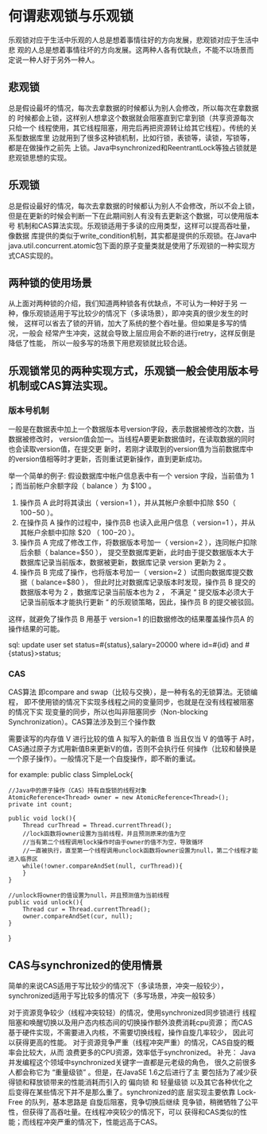 # 何谓悲观锁与乐观锁
乐观锁对应于生活中乐观的人总是想着事情往好的方向发展，悲观锁对应于生活中悲
观的人总是想着事情往坏的方向发展。这两种人各有优缺点，不能不以场景而定说一种人好于另外一种人。

## 悲观锁
总是假设最坏的情况，每次去拿数据的时候都认为别人会修改，所以每次在拿数据的
时候都会上锁，这样别人想拿这个数据就会阻塞直到它拿到锁（共享资源每次只给一个
线程使用，其它线程阻塞，用完后再把资源转让给其它线程）。传统的关系型数据库里
边就用到了很多这种锁机制，比如行锁，表锁等，读锁，写锁等，都是在做操作之前先
上锁。Java中synchronized和ReentrantLock等独占锁就是悲观锁思想的实现。

## 乐观锁
总是假设最好的情况，每次去拿数据的时候都认为别人不会修改，所以不会上锁，
但是在更新的时候会判断一下在此期间别人有没有去更新这个数据，可以使用版本号
机制和CAS算法实现。乐观锁适用于多读的应用类型，这样可以提高吞吐量，像数据
库提供的类似于write_condition机制，其实都是提供的乐观锁。在Java中
java.util.concurrent.atomic包下面的原子变量类就是使用了乐观锁的一种实现方式CAS实现的。

## 两种锁的使用场景
从上面对两种锁的介绍，我们知道两种锁各有优缺点，不可认为一种好于另
一种，像乐观锁适用于写比较少的情况下（多读场景），即冲突真的很少发生的时候，
这样可以省去了锁的开销，加大了系统的整个吞吐量。但如果是多写的情况，一般会
经常产生冲突，这就会导致上层应用会不断的进行retry，这样反倒是降低了性能，
所以一般多写的场景下用悲观锁就比较合适。

## 乐观锁常见的两种实现方式，乐观锁一般会使用版本号机制或CAS算法实现。

### 版本号机制

一般是在数据表中加上一个数据版本号version字段，表示数据被修改的次数，当数据被修改时，
version值会加一。当线程A要更新数据值时，在读取数据的同时也会读取version值，在提交更
新时，若刚才读取到的version值为当前数据库中的version值相等时才更新，否则重试更新操作，直到更新成功。

举一个简单的例子:
假设数据库中帐户信息表中有一个 version 字段，当前值为 1 ；而当前帐户余额字段（ balance ）为 $100 。

1. 操作员 A 此时将其读出（ version=1 ），并从其帐户余额中扣除 $50（ $100-$50 ）。
2. 在操作员 A 操作的过程中，操作员B 也读入此用户信息（ version=1 ），并从其帐户余额中扣除 $20 （ $100-$20 ）。
3. 操作员 A 完成了修改工作，将数据版本号加一（ version=2 ），连同帐户扣除后余额（ balance=$50 ），
提交至数据库更新，此时由于提交数据版本大于数据库记录当前版本，数据被更新，数据库记录 version 更新为 2 。
4. 操作员 B 完成了操作，也将版本号加一（ version=2 ）试图向数据库提交数据（ balance=$80 ），
但此时比对数据库记录版本时发现，操作员 B 提交的数据版本号为 2 ，数据库记录当前版本也为 2 ，
不满足 “ 提交版本必须大于记录当前版本才能执行更新 “ 的乐观锁策略，因此，操作员 B 的提交被驳回。

这样，就避免了操作员 B 用基于 version=1 的旧数据修改的结果覆盖操作员A 的操作结果的可能。

sql:
update user set status=#{status},salary=20000 where id=#{id} and #{status}>status;

### CAS

CAS算法 即compare and swap（比较与交换），是一种有名的无锁算法。无锁编程，
即不使用锁的情况下实现多线程之间的变量同步，也就是在没有线程被阻塞的情况下实
现变量的同步，所以也叫非阻塞同步（Non-blocking Synchronization）。CAS算法涉及到三个操作数

需要读写的内存值 V
进行比较的值 A
拟写入的新值 B
当且仅当 V 的值等于 A时，CAS通过原子方式用新值B来更新V的值，否则不会执行任
何操作（比较和替换是一个原子操作）。一般情况下是一个自旋操作，即不断的重试。

for example:
public class SimpleLock{

    //Java中的原子操作（CAS）持有自旋锁的线程对象
    AtomicReference<Thread> owner = new AtomicReference<Thread>();
    private int count;

    public void lock(){
        Thread curThread = Thread.currentThread();
        //lock函数将owner设置为当前线程，并且预测原来的值为空
        //当有第二个线程调用lock操作时由于owner的值不为空，导致循环
        //一直被执行，直至第一个线程调用unclock函数将owner设置为null，第二个线程才能进入临界区
        while(!owner.compareAndSet(null, curThread)){
        }
    }

    //unlock将owner的值设置为null，并且预测值为当前线程
    public void unlock(){
        Thread cur = Thread.currentThread();
        owner.compareAndSet(cur, null);
    }

}

## CAS与synchronized的使用情景
简单的来说CAS适用于写比较少的情况下（多读场景，冲突一般较少），
synchronized适用于写比较多的情况下（多写场景，冲突一般较多）

对于资源竞争较少（线程冲突较轻）的情况，使用synchronized同步锁进行
线程阻塞和唤醒切换以及用户态内核态间的切换操作额外浪费消耗cpu资源；
而CAS基于硬件实现，不需要进入内核，不需要切换线程，操作自旋几率较少，
因此可以获得更高的性能。
对于资源竞争严重（线程冲突严重）的情况，CAS自旋的概率会比较大，从而
浪费更多的CPU资源，效率低于synchronized。
补充： Java并发编程这个领域中synchronized关键字一直都是元老级的角色，
很久之前很多人都会称它为 “重量级锁” 。但是，在JavaSE 1.6之后进行了主
要包括为了减少获得锁和释放锁带来的性能消耗而引入的 偏向锁 和 轻量级锁
以及其它各种优化之后变得在某些情况下并不是那么重了。synchronized的底
层实现主要依靠 Lock-Free 的队列，基本思路是 自旋后阻塞，竞争切换后继续
竞争锁，稍微牺牲了公平性，但获得了高吞吐量。在线程冲突较少的情况下，可以
获得和CAS类似的性能；而线程冲突严重的情况下，性能远高于CAS。